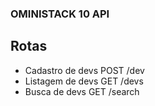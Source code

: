 ### OMINISTACK 10 API

## Rotas

- Cadastro de devs
POST /dev
- Listagem de devs
GET /devs
- Busca de devs
GET /search